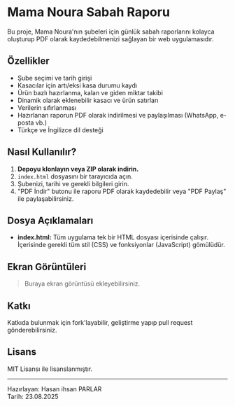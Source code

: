 # Mama Noura Sabah Raporu

Bu proje, Mama Noura'nın şubeleri için günlük sabah raporlarını kolayca oluşturup PDF olarak kaydedebilmenizi sağlayan bir web uygulamasıdır.

## Özellikler

- Şube seçimi ve tarih girişi
- Kasacılar için artı/eksi kasa durumu kaydı
- Ürün bazlı hazırlanma, kalan ve giden miktar takibi
- Dinamik olarak eklenebilir kasacı ve ürün satırları
- Verilerin sıfırlanması
- Hazırlanan raporun PDF olarak indirilmesi ve paylaşılması (WhatsApp, e-posta vb.)
- Türkçe ve İngilizce dil desteği

## Nasıl Kullanılır?

1. **Depoyu klonlayın veya ZIP olarak indirin.**
2. `index.html` dosyasını bir tarayıcıda açın.
3. Şubenizi, tarihi ve gerekli bilgileri girin.
4. "PDF İndir" butonu ile raporu PDF olarak kaydedebilir veya "PDF Paylaş" ile paylaşabilirsiniz.

## Dosya Açıklamaları

- **index.html:** Tüm uygulama tek bir HTML dosyası içerisinde çalışır. İçerisinde gerekli tüm stil (CSS) ve fonksiyonlar (JavaScript) gömülüdür.

## Ekran Görüntüleri

> Buraya ekran görüntüsü ekleyebilirsiniz.

## Katkı

Katkıda bulunmak için fork'layabilir, geliştirme yapıp pull request gönderebilirsiniz.

## Lisans

MIT Lisansı ile lisanslanmıştır.

---

Hazırlayan: Hasan ihsan PARLAR  
Tarih: 23.08.2025
